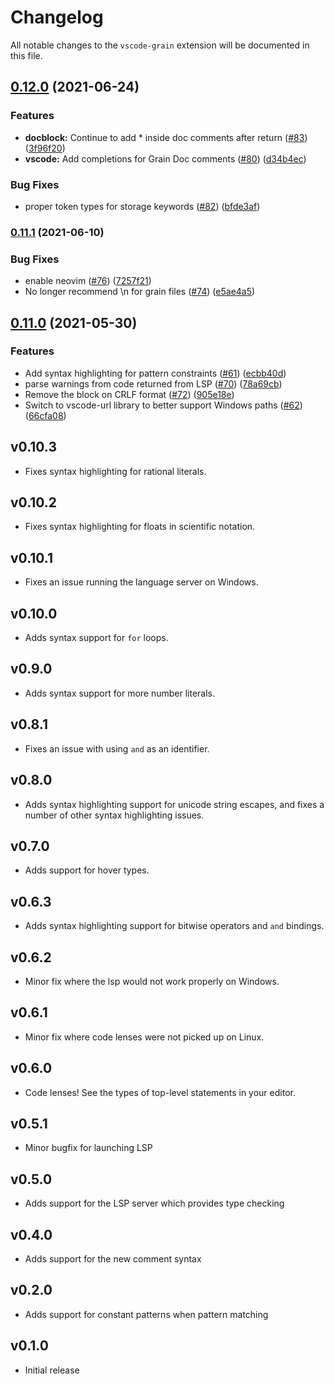 # Changelog
All notable changes to the `vscode-grain` extension will be documented in this file.

## [0.12.0](https://www.github.com/grain-lang/grain-language-server/compare/vscode-grain-v0.11.1...vscode-grain-v0.12.0) (2021-06-24)


### Features

* **docblock:** Continue to add * inside doc comments after return ([#83](https://www.github.com/grain-lang/grain-language-server/issues/83)) ([3f96f20](https://www.github.com/grain-lang/grain-language-server/commit/3f96f20cbe258e4a8b02cede9d421e1fffc8ee13))
* **vscode:** Add completions for Grain Doc comments ([#80](https://www.github.com/grain-lang/grain-language-server/issues/80)) ([d34b4ec](https://www.github.com/grain-lang/grain-language-server/commit/d34b4ec89a4dd20a393c09b4d783c8704345c04f))


### Bug Fixes

* proper token types for storage keywords ([#82](https://www.github.com/grain-lang/grain-language-server/issues/82)) ([bfde3af](https://www.github.com/grain-lang/grain-language-server/commit/bfde3af7d62652ee82bb0b0cc39b26ddb2ebf118))

### [0.11.1](https://www.github.com/grain-lang/grain-language-server/compare/vscode-grain-v0.11.0...vscode-grain-v0.11.1) (2021-06-10)


### Bug Fixes

* enable neovim ([#76](https://www.github.com/grain-lang/grain-language-server/issues/76)) ([7257f21](https://www.github.com/grain-lang/grain-language-server/commit/7257f21526bbfbbedc1bf8aeadb07c0025fbe393))
* No longer recommend \n for grain files ([#74](https://www.github.com/grain-lang/grain-language-server/issues/74)) ([e5ae4a5](https://www.github.com/grain-lang/grain-language-server/commit/e5ae4a50d15a5afe5d3a2d40bc6570b55994aecb))

## [0.11.0](https://www.github.com/grain-lang/grain-language-server/compare/vscode-grain-v0.10.3...vscode-grain-v0.11.0) (2021-05-30)


### Features

* Add syntax highlighting for pattern constraints ([#61](https://www.github.com/grain-lang/grain-language-server/issues/61)) ([ecbb40d](https://www.github.com/grain-lang/grain-language-server/commit/ecbb40d4aa7835d418eea173393cea0e615341a1))
* parse warnings from code returned from LSP ([#70](https://www.github.com/grain-lang/grain-language-server/issues/70)) ([78a69cb](https://www.github.com/grain-lang/grain-language-server/commit/78a69cb3625b910cd403ddc436ffcb4ff71913f5))
* Remove the block on CRLF format ([#72](https://www.github.com/grain-lang/grain-language-server/issues/72)) ([905e18e](https://www.github.com/grain-lang/grain-language-server/commit/905e18ea171ec553c45a43d043881bca2ae41423))
* Switch to vscode-url library to better support Windows paths ([#62](https://www.github.com/grain-lang/grain-language-server/issues/62)) ([66cfa08](https://www.github.com/grain-lang/grain-language-server/commit/66cfa08c7cd5da538d19e3dd63cb490490fa3d08))

## v0.10.3
- Fixes syntax highlighting for rational literals.

## v0.10.2
- Fixes syntax highlighting for floats in scientific notation.

## v0.10.1
- Fixes an issue running the language server on Windows.

## v0.10.0
- Adds syntax support for `for` loops.

## v0.9.0
- Adds syntax support for more number literals.

## v0.8.1
- Fixes an issue with using `and` as an identifier.

## v0.8.0
- Adds syntax highlighting support for unicode string escapes, and fixes a number of other syntax highlighting issues.

## v0.7.0
- Adds support for hover types.

## v0.6.3
- Adds syntax highlighting support for bitwise operators and `and` bindings.

## v0.6.2
- Minor fix where the lsp would not work properly on Windows.

## v0.6.1
- Minor fix where code lenses were not picked up on Linux.

## v0.6.0
- Code lenses! See the types of top-level statements in your editor.

## v0.5.1
- Minor bugfix for launching LSP

## v0.5.0
- Adds support for the LSP server which provides type checking

## v0.4.0
- Adds support for the new comment syntax

## v0.2.0
- Adds support for constant patterns when pattern matching

## v0.1.0
- Initial release
